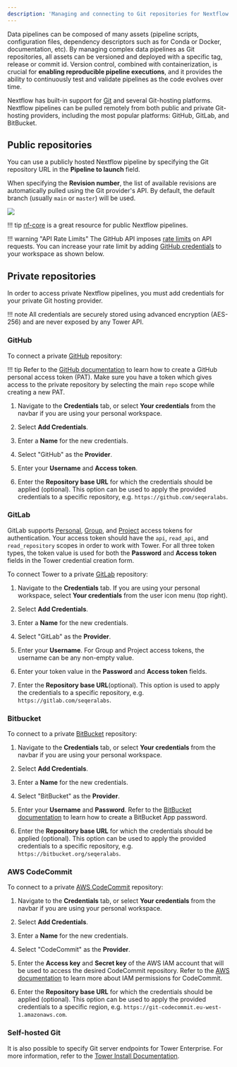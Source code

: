 ```yaml
---
description: 'Managing and connecting to Git repositories for Nextflow in Nextflow Tower.'
---
```


Data pipelines can be composed of many assets (pipeline scripts, configuration files, dependency descriptors such as for Conda or Docker, documentation, etc). By managing complex data pipelines as Git repositories, all assets can be versioned and deployed with a specific tag, release or commit id. Version control, combined with containerization, is crucial for **enabling reproducible pipeline executions**, and it provides the ability to continuously test and validate pipelines as the code evolves over time.

Nextflow has built-in support for [Git](https://git-scm.com) and several Git-hosting platforms. Nextflow pipelines can be pulled remotely from both public and private Git-hosting providers, including the most popular platforms: GitHub, GitLab, and  BitBucket.

## Public repositories

You can use a publicly hosted Nextflow pipeline by specifying the Git repository URL in the **Pipeline to launch** field.

When specifying the **Revision number**, the list of available revisions are automatically pulled using the Git provider's API. By default, the default branch (usually `main` or `master`) will be used.

![](_images/git_public_repo.png)

!!! tip
    [nf-core](https://nf-co.re/pipelines) is a great resource for public Nextflow pipelines.

!!! warning "API Rate Limits"
    The GitHub API imposes [rate limits](https://docs.github.com/en/developers/apps/building-github-apps/rate-limits-for-github-apps) on API requests. You can increase your rate limit by adding [GitHub credentials](#github) to your workspace as shown below.

## Private repositories

In order to access private Nextflow pipelines, you must add credentials for your private Git hosting provider.

!!! note
    All credentials are securely stored using advanced encryption (AES-256) and are never exposed by any Tower API.

### GitHub

To connect a private [GitHub](https://github.com/) repository:

!!! tip
    Refer to the [GitHub documentation](https://help.github.com/en/github/authenticating-to-github/creating-a-personal-access-token-for-the-command-line) to learn how to create a GitHub personal access token (PAT). Make sure you have a token which gives access to the private repository by selecting the main `repo` scope while creating a new PAT.

1. Navigate to the **Credentials** tab, or select **Your credentials** from the navbar if you are using your personal workspace.

2. Select **Add Credentials**.

3. Enter a **Name** for the new credentials.

4. Select "GitHub" as the **Provider**.

5. Enter your **Username** and **Access token**.

6. Enter the **Repository base URL** for which the credentials should be applied (optional). This option can be used to apply the provided credentials to a specific repository, e.g. `https://github.com/seqeralabs`.

### GitLab

GitLab supports [Personal](https://docs.gitlab.com/ee/user/profile/personal_access_tokens.html), [Group](https://docs.gitlab.com/ee/user/group/settings/group_access_tokens.html#group-access-tokens), and [Project](https://docs.gitlab.com/ee/user/project/settings/project_access_tokens.html) access tokens for authentication. Your access token should have the `api`, `read_api`, and `read_repository` scopes in order to work with Tower. For all three token types, the token value is used for both the **Password** and **Access token** fields in the Tower credential creation form. 

To connect Tower to a private [GitLab](https://gitlab.com/) repository:

1. Navigate to the **Credentials** tab. If you are using your personal workspace, select **Your credentials** from the user icon menu (top right).

2. Select **Add Credentials**.

3. Enter a **Name** for the new credentials.

4. Select "GitLab" as the **Provider**.

5. Enter your **Username**. For Group and Project access tokens, the username can be any non-empty value.   

6. Enter your token value in the **Password** and **Access token** fields. 

6. Enter the **Repository base URL**(optional). This option is used to apply the credentials to a specific repository, e.g. `https://gitlab.com/seqeralabs`.

### Bitbucket

To connect to a private [BitBucket](https://bitbucket.org/) repository:

1. Navigate to the **Credentials** tab, or select **Your credentials** from the navbar if you are using your personal workspace.

2. Select **Add Credentials**.

3. Enter a **Name** for the new credentials.

4. Select "BitBucket" as the **Provider**.

5. Enter your **Username** and **Password**. Refer to the [BitBucket documentation](https://support.atlassian.com/bitbucket-cloud/docs/app-passwords/) to learn how to create a BitBucket App password.

6. Enter the **Repository base URL** for which the credentials should be applied (optional). This option can be used to apply the provided credentials to a specific repository, e.g. `https://bitbucket.org/seqeralabs`.

### AWS CodeCommit

To connect to a private [AWS CodeCommit](https://aws.amazon.com/codecommit/) repository:

1. Navigate to the **Credentials** tab, or select **Your credentials** from the navbar if you are using your personal workspace.

2. Select **Add Credentials**.

3. Enter a **Name** for the new credentials.

4. Select "CodeCommit" as the **Provider**.

5. Enter the **Access key** and **Secret key** of the AWS IAM account that will be used to access the desired CodeCommit repository. Refer to the [AWS documentation](https://docs.aws.amazon.com/codecommit/latest/userguide/auth-and-access-control-iam-identity-based-access-control.html) to learn more about IAM permissions for CodeCommit.

6. Enter the **Repository base URL** for which the credentials should be applied (optional). This option can be used to apply the provided credentials to a specific region, e.g. `https://git-codecommit.eu-west-1.amazonaws.com`.

### Self-hosted Git

It is also possible to specify Git server endpoints for Tower Enterprise. For more information, refer to the [Tower Install Documentation](https://install.tower.nf/latest/configuration/git_integration/).
